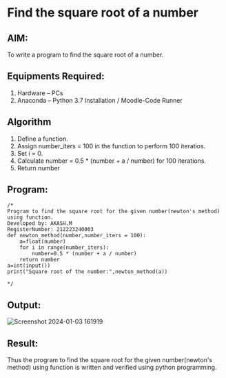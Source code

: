 # Find the square root of a number

## AIM:
To write a program to find the square root of a number.

## Equipments Required:
1. Hardware – PCs
2. Anaconda – Python 3.7 Installation / Moodle-Code Runner

## Algorithm
1. Define a function.
2. Assign number_iters = 100 in the function to perform 100 iteratios.
3. Set i = 0.
4. Calculate  number = 0.5 * (number + a / number) for 100 iterations.
5. Return number

## Program:
```
/*
Program to find the square root for the given number(newton's method) using function.
Developed by: AKASH.M
RegisterNumber: 212223240003
def newton_method(number,number_iters = 100):
    a=float(number)
    for i in range(number_iters):
        number=0.5 * (number + a / number)
    return number
a=int(input())
print("Square root of the number:",newton_method(a))

*/
```

## Output:
![Screenshot 2024-01-03 161919](https://github.com/akashmano/Square-root-of-a-number/assets/137408306/835aaf10-aac9-4951-8eb4-0d7a0d2465fe)

## Result:
Thus the program to find the square root for the given number(newton's method) using function is written and verified using python programming.
